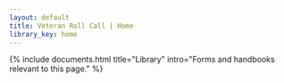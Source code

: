 ```yaml
---
layout: default
title: Veteran Roll Call | Home
library_key: home
---
```


{% include documents.html title="Library" intro="Forms and handbooks relevant to this page." %}
